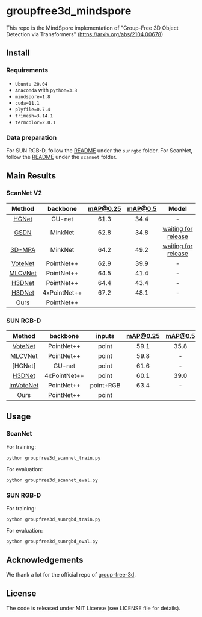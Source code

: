 # groupfree3d_mindspore

This repo is the MindSpore implementation of "Group-Free 3D Object Detection via Transformers" (https://arxiv.org/abs/2104.00678)

## Install
### Requirements
- `Ubuntu 20.04`
- `Anaconda` with `python=3.8`
- `mindspore=1.8`
- `cuda=11.1`
- `plyfile=0.7.4`
- `trimesh=3.14.1`
- `termcolor=2.0.1`

### Data preparation

For SUN RGB-D, follow the [README](./sunrgbd/README.md) under the `sunrgbd` folder.
For ScanNet, follow the [README](./scannet/README.md) under the `scannet` folder.


## Main Results
### ScanNet V2

|Method | backbone | mAP@0.25 | mAP@0.5 | Model |
|:---:|:---:|:---:|:---:|:---:|
|[HGNet](https://openaccess.thecvf.com/content_CVPR_2020/papers/Chen_A_Hierarchical_Graph_Network_for_3D_Object_Detection_on_Point_CVPR_2020_paper.pdf)| GU-net| 61.3 | 34.4 | - |
|[GSDN](https://arxiv.org/pdf/2006.12356.pdf)| MinkNet | 62.8 | 34.8 | [waiting for release](https://github.com/jgwak/GSDN) |
|[3D-MPA](https://arxiv.org/abs/2003.13867)| MinkNet | 64.2 | 49.2 |  [waiting for release](https://github.com/francisengelmann/3D-MPA) |
|[VoteNet](https://arxiv.org/abs/1904.09664) | PointNet++ | 62.9 | 39.9 | - |
|[MLCVNet](https://arxiv.org/abs/2004.05679) | PointNet++ | 64.5 | 41.4 | - |
|[H3DNet](https://arxiv.org/abs/2006.05682) | PointNet++ | 64.4 | 43.4 | - |
|[H3DNet](https://arxiv.org/abs/2006.05682) | 4xPointNet++ | 67.2| 48.1 | - |
| Ours | PointNet++ |  |  |  |

### SUN RGB-D

|Method | backbone | inputs | mAP@0.25 | mAP@0.5 | Model |
|:---:|:---:|:---:|:---:|:---:|:---:|
|[VoteNet](https://arxiv.org/abs/1904.09664)| PointNet++ |point | 59.1 | 35.8 | - |
|[MLCVNet](https://arxiv.org/abs/2004.05679)|PointNet++ | point | 59.8 | - | - |
|[HGNet]| GU-net |point | 61.6 |-|-|
|[H3DNet](https://arxiv.org/abs/2006.05682) | 4xPointNet++ |point | 60.1 | 39.0 | - |
|[imVoteNet](https://arxiv.org/abs/2001.10692)|PointNet++|point+RGB| 63.4 | - | - |
| Ours| PointNet++ | point |  |  | |

## Usage

### ScanNet
For training:
```
python groupfree3d_scannet_train.py
```
For evaluation:
```
python groupfree3d_scannet_eval.py
```
### SUN RGB-D
For training:
```
python groupfree3d_sunrgbd_train.py
```
For evaluation:
```
python groupfree3d_sunrgbd_eval.py
```
## Acknowledgements
We thank a lot for the official repo of [group-free-3d](https://github.com/zeliu98/Group-Free-3D).

## License
The code is released under MIT License (see LICENSE file for details).











